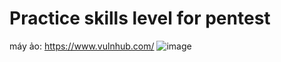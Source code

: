 # Practice skills level for pentest
máy ảo: https://www.vulnhub.com/
![image](https://github.com/user-attachments/assets/85493552-9682-4943-ab50-a3912c8b7db1)
